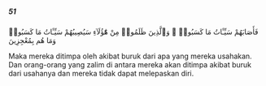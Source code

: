 ##### 51

<span class="ayah">فَأَصَابَهُمْ سَيِّـَٔاتُ مَا كَسَبُوا۟ ۚ وَٱلَّذِينَ ظَلَمُوا۟ مِنْ هَٰٓؤُلَآءِ سَيُصِيبُهُمْ سَيِّـَٔاتُ مَا كَسَبُوا۟ وَمَا هُم بِمُعْجِزِينَ</span>

<span class="ayah_translation">Maka mereka ditimpa oleh akibat buruk dari apa yang mereka usahakan. Dan orang-orang yang zalim di antara mereka akan ditimpa akibat buruk dari usahanya dan mereka tidak dapat melepaskan diri.</span>

